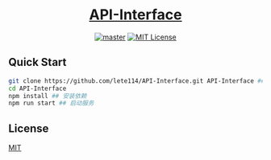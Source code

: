 <h1 align="center"><a href="https://github.com/lete114/API-Interface" target="_blank">API-Interface</a></h1>

<p align="center">
    <a href="https://github.com/lete114/API-Interface/releases/"><img src="https://img.shields.io/github/package-json/v/lete114/API-Interface/master?color=%23e58a8a&label=master" alt="master"></a>
    <a href="https://github.com/lete114/API-Interface/blob/master/LICENSE"><img src="https://img.shields.io/github/license/lete114/API-Interface?color=FF5531" alt="MIT License"></a>
</p>

## Quick Start

```bash
git clone https://github.com/lete114/API-Interface.git API-Interface ## 克隆源码
cd API-Interface 
npm install ## 安装依赖
npm run start ## 启动服务
```

## License

[MIT](LICENSE)
